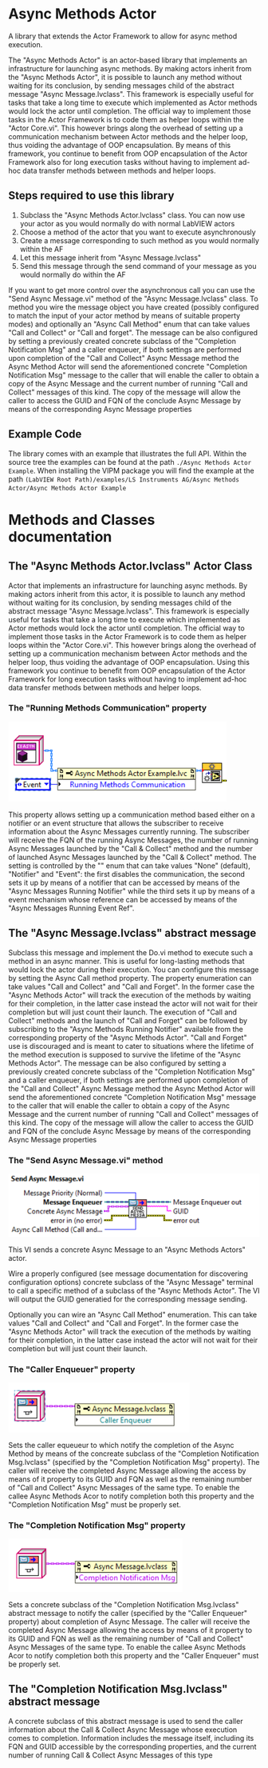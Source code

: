 # Async Methods Actor
A library that extends the Actor Framework to allow for async method execution.

The "Async Methods Actor" is an actor-based library that implements an infrastructure for launching async methods. By making actors inherit from the "Async Methods Actor", it is possible to launch any method without waiting for its conclusion, by sending messages child of the abstract message "Async Message.lvclass". This framework is especially useful for tasks that take a long time to execute which implemented as Actor methods would lock the actor until completion. The official way to implement those tasks in the Actor Framework is to code them as helper loops within the "Actor Core.vi". This however brings along the overhead of setting up a communication mechanism between Actor methods and the helper loop, thus voiding the advantage of OOP encapsulation. By means of this framework, you continue to benefit from OOP encapsulation of the Actor Framework also for long execution tasks without having to implement ad-hoc data transfer methods between methods and helper loops.

## Steps required to use this library
1. Subclass the "Async Methods Actor.lvclass" class. You can now use your actor as you would normally do with normal LabVIEW actors
2. Choose a method of the actor that you want to execute asynchronously
3. Create a message corresponding to such method as you would normally within the AF
4. Let this message inherit from "Async Message.lvclass"
5. Send this message through the send command of your message as you would normally do within the AF

If you want to get more control over the asynchronous call you can use the "Send Async Message.vi" method of the "Async Message.lvclass" class. To method you wire the message object you have created (possibly configured to match the input of your actor method by means of suitable property modes) and optionally an "Async Call Method" enum that can take values "Call and Collect" or "Call and forget". The message can be also configured by setting a previously created concrete subclass of the "Completion Notification Msg" and a caller enqueuer, if both settings are performed upon completion of the "Call and Collect" Async Message method the Async Method Actor will send the aforementioned concrete "Completion Notification Msg" message to the caller that will enable the caller to obtain a copy of the Async Message and the current number of running "Call and Collect" messages of this kind. The copy of the message will allow the caller to access the GUID and FQN of the conclude Async Message by means of the corresponding Async Message properties

## Example Code
The library comes with an example that illustrates the full API. Within the source tree the examples can be found at the path `./Async Methods Actor Example`. When installing the VIPM package you will find the example at the path `(LabVIEW Root Path)/examples/LS Instruments AG/Async Methods Actor/Async Methods Actor Example`

# Methods and Classes documentation

## The "Async Methods Actor.lvclass" Actor Class
Actor that implements an infrastructure for launching async methods. By making actors inherit from this actor, it is possible to launch any method without waiting for its conclusion, by sending messages child of the abstract message "Async Message.lvclass". This framework is especially useful for tasks that take a long time to execute which implemented as Actor methods would lock the actor until completion. The official way to implement those tasks in the Actor Framework is to code them as helper loops within the "Actor Core.vi". This however brings along the overhead of setting up a communication mechanism between Actor methods and the helper loop, thus voiding the advantage of OOP encapsulation. Using this framework you continue to benefit from OOP encapsulation of the Actor Framework for long execution tasks without having to implement ad-hoc data transfer methods between methods and helper loops.

### The "Running Methods Communication" property

![Running Methods Communication](media/Running%20Methods%20Communication.png)

This property allows setting up a communication method based either on a notifier or an event structure that allows the subscriber to receive information about the Async Messages currently running. The subscriber will receive the FQN of the running Async Messages, the number of running  Async Messages launched by the "Call & Collect" method and the number of launched  Async Messages launched by the "Call & Collect" method. The setting is controlled by the "" enum that can take values "None" (default), "Notifier" and "Event": the first disables the communication, the second sets it up by means of a notifier that can be accessed by means of the "Async Messages Running Notifier" while the third  sets it up by means of a event mechanism whose reference can be accessed by means of the "Async Messages Running Event Ref".

## The "Async Message.lvclass" abstract message
Subclass this message and implement the Do.vi method to execute such a method in an async manner. This is useful for long-lasting methods that would lock the actor during their execution. You can configure this message by setting the Async Call method property. The property enumeration can take values "Call and Collect" and "Call and Forget". In the former case the "Async Methods Actor" will track the execution of the methods by waiting for their completion, in the latter case instead the actor will not wait for their completion but will just count their launch. The execution of "Call and Collect" methods and the launch of "Call and Forget" can be followed by subscribing to the "Async Methods Running Notifier" available from the corresponding property of the "Async Methods Actor". "Call and Forget" use is discouraged and is meant to cater to situations where the lifetime of the method execution is supposed to survive the lifetime of the "Async Methods Actor". The message can be also configured by setting a previously created concrete subclass of the "Completion Notification Msg" and a caller enqueuer, if both settings are performed upon completion of the "Call and Collect" Async Message method the Async Method Actor will send the aforementioned concrete "Completion Notification Msg" message to the caller that will enable the caller to obtain a copy of the Async Message and the current number of running "Call and Collect" messages of this kind. The copy of the message will allow the caller to access the GUID and FQN of the conclude Async Message by means of the corresponding Async Message properties

### The "Send Async Message.vi" method

![Send Async Message](media/Send%20Async%20Message.png)

This VI sends a concrete Async Message to an "Async Methods Actors" actor. 

Wire a properly configured (see message documentation for discovering configuration options) concrete subclass of the "Async Message" terminal to call a specific method of a subclass of the "Async Methods Actor".  The VI will output the GUID generatied for the corresponding message sending.

Optionally you can wire an "Async Call Method" enumeration. This can take values "Call and Collect" and "Call and Forget". In the former case the "Async Methods Actor" will track the execution of the methods by waiting for their completion, in the latter case instead the actor will not wait for their completion but will just count their launch.

### The "Caller Enqueuer" property

![Caller Enqueuer Property](media/Caller%20Enqueuer%20Property.png)

Sets the caller equeueur to which notify  the completion of the Async Method by means of the concreate subclass of the "Completion Notification Msg.lvclass" (specified by the "Completion Notification Msg" property). The caller will receive the completed Async Message allowing the access by means of it property to its GUID and FQN as well as the remaining number of "Call and Collect" Async Messages of the same type. To enable the callee Async Methods Acor to notify completion both this property and the "Completion Notification Msg" must be properly set.

### The "Completion Notification Msg" property

![Completion Notification Message Property](media/Completion%20Notification%20Message%20Property.png)

Sets a concrete subclass of the "Completion Notification Msg.lvclass" abstract message to notify the caller (specified by the "Caller Enqueuer" property) about completion of Async Message. The caller will receive the completed Async Message allowing the access by means of it property to its GUID and FQN as well as the remaining number of "Call and Collect" Async Messages of the same type. To enable the callee Async Methods Acor to notify completion both this property and the "Caller Enqueuer" must be properly set.

## The "Completion Notification Msg.lvclass" abstract message

A concrete subclass of this abstract message is used to send the caller information about the Call & Collect Async Message whose execution comes to completion. Information includes the message itself, including its FQN and GUID accessible by the corresponding properties, and the current number of running Call & Collect Async Messages of this type